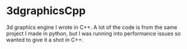 # 3dgraphicsCpp
3d graphics engine I wrote in C++. A lot of the code is from the same project I made in python, but I was running into performance issues so wanted to give it a shot in C++.